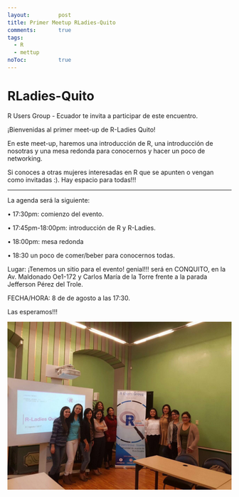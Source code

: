 ```yaml
---
layout: 		post
title: Primer Meetup RLadies-Quito
comments:		true
tags: 
  - R
  - mettup
noToc:			true
---
```


RLadies-Quito
===================
R Users Group - Ecuador te invita a participar de este encuentro.

¡Bienvenidas al primer meet-up de R-Ladies Quito! 

En este meet-up, haremos una introducción de R, una introducción de nosotras y una mesa redonda para conocernos y hacer un poco de networking.

Si conoces a otras mujeres interesadas en R que se apunten o vengan como invitadas :). Hay espacio para todas!!! 

----------------------------------------------------------------------- 

La agenda será la siguiente:

• 17:30pm: comienzo del evento.

• 17:45pm-18:00pm: introducción de R y R-Ladies.

• 18:00pm: mesa redonda 

• 18:30 un poco de comer/beber para conocernos todas.

Lugar: ¡Tenemos un sitio para el evento! genial!!! será en CONQUITO, en la Av. Maldonado Oe1-172 y Carlos María de la Torre frente a la parada Jefferson Pérez del Trole.

 FECHA/HORA: 8 de de agosto a las 17:30. 

Las esperamos!!!

![](/img/eventos/rladies.jpg)
